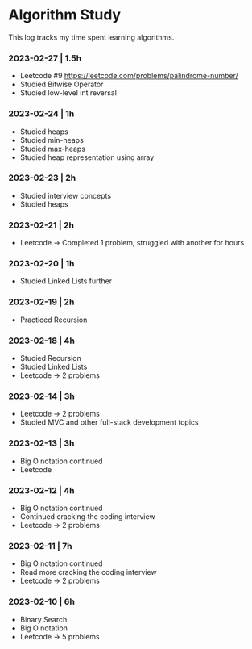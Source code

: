 # Algorithm Study

This log tracks my time spent learning algorithms. 

### 2023-02-27 | 1.5h
- Leetcode #9 https://leetcode.com/problems/palindrome-number/
- Studied Bitwise Operator
- Studied low-level int reversal

### 2023-02-24 | 1h
- Studied heaps
- Studied min-heaps
- Studied max-heaps
- Studied heap representation using array

### 2023-02-23 | 2h
- Studied interview concepts
- Studied heaps

### 2023-02-21 | 2h
- Leetcode -> Completed 1 problem, struggled with another for hours

### 2023-02-20 | 1h
- Studied Linked Lists further

### 2023-02-19 | 2h
- Practiced Recursion

### 2023-02-18 | 4h
- Studied Recursion
- Studied Linked Lists
- Leetcode -> 2 problems

### 2023-02-14 | 3h
- Leetcode -> 2 problems
- Studied MVC and other full-stack development topics

### 2023-02-13 | 3h
- Big O notation continued
- Leetcode

### 2023-02-12 | 4h
- Big O notation continued
- Continued cracking the coding interview
- Leetcode -> 2 problems

### 2023-02-11 | 7h
- Big O notation continued
- Read more cracking the coding interview
- Leetcode -> 2 problems

### 2023-02-10 | 6h
- Binary Search
- Big O notation
- Leetcode -> 5 problems
